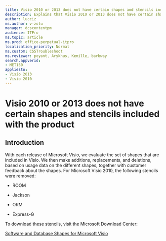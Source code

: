 ```yaml
---
title: Visio 2010 or 2013 does not have certain shapes and stencils included
description: Explains that Visio 2010 or 2013 does not have certain shapes and stencils included with the product. These stencils include the ROOM, Jackson, ORM, and Express-G shapes. These stencils are available for download on the Microsoft Download Center.
author: lucciz
ms.author: v-zolu
manager: dcscontentpm
audience: ITPro 
ms.topic: article 
ms.prod: office-perpetual-itpro
localization_priority: Normal
ms.custom: CSSTroubleshoot
ms.reviewer: poyant, Arykhus, Kemille, barbway
search.appverid: 
- MET150
appliesto:
- Visio 2013
- Visio 2010
---
```


# Visio 2010 or 2013 does not have certain shapes and stencils included with the product

## Introduction 

With each release of Microsoft Visio, we evaluate the set of shapes that are included in Visio. We then make additions, replacements, and deletions, based on usage data on the different shapes, together with customer feedback about the shapes. For Microsoft Visio 2010, the following stencils were removed:


- ROOM

- Jackson

- ORM

- Express-G

To download these stencils, visit the Microsoft Download Center: 

[Software and Database Shapes for Microsoft Visio](https://www.microsoft.com/downloads/details.aspx?displaylang=en&familyid=6297cf81-c071-4bea-bd9d-fde692536e5a)
